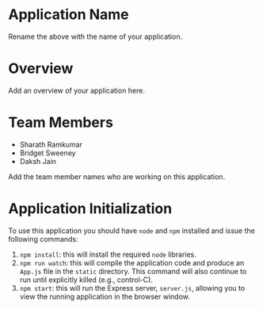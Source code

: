 # Application Name

Rename the above with the name of your application.

# Overview

Add an overview of your application here.

# Team Members
* Sharath Ramkumar
* Bridget Sweeney
* Daksh Jain


Add the team member names who are working on this application.

# Application Initialization

To use this application you should have `node` and `npm` installed and issue the following commands:

1. `npm install`: this will install the required `node` libraries.
2. `npm run watch`: this will compile the application code and produce an `App.js` file in the `static` directory. This command will also continue to run until explicitly killed (e.g., control-C).
3. `npm start`: this will run the Express server, `server.js`, allowing you to view the running application in the browser window.
